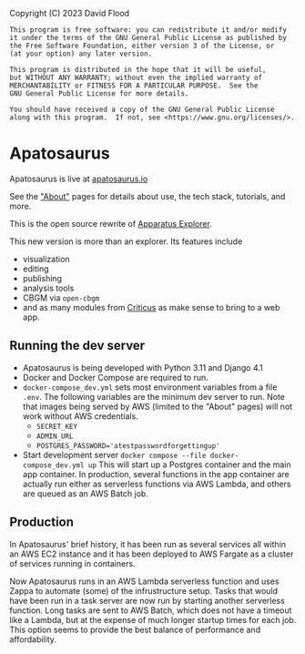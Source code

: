 Copyright (C) 2023  David Flood

    This program is free software: you can redistribute it and/or modify
    it under the terms of the GNU General Public License as published by
    the Free Software Foundation, either version 3 of the License, or
    (at your option) any later version.

    This program is distributed in the hope that it will be useful,
    but WITHOUT ANY WARRANTY; without even the implied warranty of
    MERCHANTABILITY or FITNESS FOR A PARTICULAR PURPOSE.  See the
    GNU General Public License for more details.

    You should have received a copy of the GNU General Public License
    along with this program.  If not, see <https://www.gnu.org/licenses/>.

# Apatosaurus

Apatosaurus is live at [apatosaurus.io](https://www.apatosaurus.io)

See the ["About"](https://www.apatosaurus.io/about/introduction/) pages for details about use, the tech stack, tutorials, and more.

This is the open source rewrite of [Apparatus Explorer](https://www.apparatusexplorer.com/).

This new version is more than an explorer. Its features include
- visualization
- editing
- publishing
- analysis tools
- CBGM via `open-cbgm`
- and as many modules from [Criticus](https://github.com/d-flood/criticus/) as make sense to bring to a web app.


## Running the dev server
- Apatosaurus is being developed with Python 3.11 and Django 4.1
- Docker and Docker Compose are required to run.
- `docker-compose_dev.yml` sets most environment variables from a file `.env`. The following variables are the minimum dev server to run. Note that images being served by AWS (limited to the "About" pages) will not work without AWS credentials.
    - `SECRET_KEY`
    - `ADMIN_URL`
    - `POSTGRES_PASSWORD='atestpasswordforgettingup'`
- Start development server `docker compose --file docker-compose_dev.yml up`
This will start up a Postgres container and the main app container. In production, several functions in the app container are actually run either as serverless functions via AWS Lambda, and others are queued as an AWS Batch job.


## Production
In Apatosaurus' brief history, it has been run as several services all within an AWS EC2 instance and it has been deployed to AWS Fargate as a cluster of services running in containers.

Now Apatosaurus runs in an AWS Lambda serverless function and uses Zappa to automate (some) of the infrustructure setup. Tasks that would have been run in a task server are now run by starting another serverless function. Long tasks are sent to AWS Batch, which does not have a timeout like a Lambda, but at the expense of much longer startup times for each job. This option seems to provide the best balance of performance and affordability.

